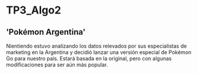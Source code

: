 # TP3_Algo2

## 'Pokémon Argentina'

Nientiendo estuvo analizando los datos relevados por sus especialistas de marketing en la Argentina y decidió
lanzar una versión especial de Pokémon Go para nuestro país. Estará basada en la original, pero con algunas
modificaciones para ser aún más popular. 
